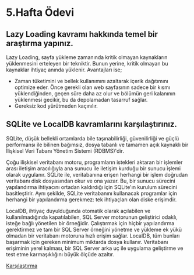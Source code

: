 # 5.Hafta Ödevi

## Lazy Loading kavramı hakkında temel bir araştırma yapınız.

   Lazy Loading, sayfa yükleme zamanında kritik olmayan kaynakların yüklenmesini erteleyen bir tekniktir. Bunun yerine, kritik olmayan bu kaynaklar ihtiyaç anında yüklenir. Avantajları ise;

- Zaman tüketimini ve bellek kullanımını azaltarak içerik dağıtımını optimize eder. Önce gerekli olan web sayfasının sadece bir kısmı yüklendiğinden, geçen süre daha az olur ve bölümün geri kalanının yüklenmesi gecikir, bu da depolamadan tasarruf sağlar.
- Gereksiz kod yürütmeden kaçınılır.

## SQLite ve LocalDB kavramlarını karşılaştırınız.

   SQLite, düşük bellekli ortamlarda bile taşınabilirliği, güvenilirliği ve güçlü performansı ile bilinen bağımsız, dosya tabanlı ve tamamen açık kaynaklı bir İlişkisel Veri Tabanı Yönetim Sistemi (RDBMS)'dir.

   Çoğu ilişkisel veritabanı motoru, programların istekleri aktaran bir işlemler arası iletişim aracılığıyla ana sunucu ile iletişim kurduğu bir sunucu işlemi olarak uygulanır. SQLite ile, veritabanına erişen herhangi bir işlem doğrudan veritabanı disk dosyasından okur ve ona yazar. Bu, bir sunucu sürecini yapılandırma ihtiyacını ortadan kaldırdığı için SQLite'ın kurulum sürecini basitleştirir. Aynı şekilde, SQLite veritabanını kullanacak programlar için herhangi bir yapılandırma gerekmez: tek ihtiyaçları olan diske erişimdir.

   LocalDB, ihtiyaç duyulduğunda otomatik olarak açılabilen ve kullanılmadığında kapatılabilen, SQL Server motorunun geliştirici odaklı, isteğe bağlı yönetilen bir örneğidir. Çalıştırmak için hiçbir yapılandırma gerektirmez ve tam bir SQL Server örneğini yönetme ve yükleme ek yükü olmadan bir veritabanı motoruna hızlı erişim sağlar. LocalDB, tüm bunları başarmak için gereken minimum miktarda dosya kullanır. Veritabanı erişiminin yerel kalması, bir SQL Server arka uç ile uygulama geliştirme ve test etme karmaşıklığını büyük ölçüde azaltır.


[Karşılaştırma](https://www.diericx.net/post/benchmark-embedded-dotnet-databases/)
